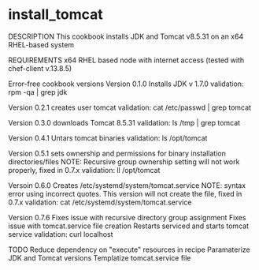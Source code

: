 # install_tomcat

DESCRIPTION
This cookbook installs JDK and Tomcat v8.5.31 on an x64 RHEL-based system

REQUIREMENTS
x64 RHEL based node with internet access (tested with chef-client v.13.8.5)

Error-free cookbook versions
Version 0.1.0
Installs JDK v 1.7.0
validation: rpm -qa | grep jdk

Version 0.2.1
creates user tomcat
validation: cat /etc/passwd | grep tomcat

Version 0.3.0
downloads Tomcat 8.5.31 
validation: ls /tmp | grep tomcat

Version 0.4.1
Untars tomcat binaries
validation: ls /opt/tomcat

Version 0.5.1
sets ownership and permissions for binary installation directories/files
NOTE: Recursive group ownership setting will not work properly, fixed in 0.7.x
validation: ll /opt/tomcat

Versoin 0.6.0
Creates /etc/systemd/system/tomcat.service
NOTE: syntax error using incorrect quotes. This version will not create the file, fixed in 0.7.x 
validation: cat /etc/systemd/system/tomcat.service

Version 0.7.6
Fixes issue with recursive directory group assignment
Fixes issue with tomcat.service file creation
Restarts serviced and starts tomcat service
validation: curl localhost

TODO
Reduce dependency on "execute" resources in recipe
Paramaterize JDK and Tomcat versions
Templatize tomcat.service file

